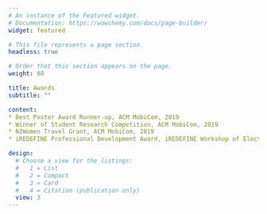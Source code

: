 ```yaml
---
# An instance of the Featured widget.
# Documentation: https://wowchemy.com/docs/page-builder/
widget: featured

# This file represents a page section.
headless: true

# Order that this section appears on the page.
weight: 80

title: Awards
subtitle: ""

content:
* Best Poster Award Runner-up, ACM MobiCom, 2019  
* Winner of Student Research Competition, ACM MobiCom, 2019  
* N2Women Travel Grant, ACM MobiCom, 2019  
* iREDEFINE Professional Development Award, iREDEFINE Workshop of Electrical and Computer Engineering Department Heads Association, 2020

design:
  # Choose a view for the listings:
  #   1 = List
  #   2 = Compact
  #   3 = Card
  #   4 = Citation (publication only)
  view: 3
---
```








